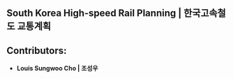 ﻿## South Korea High-speed Rail Planning | 한국고속철도 교통계획

## Contributors:
- **Louis Sungwoo Cho | 조성우**
